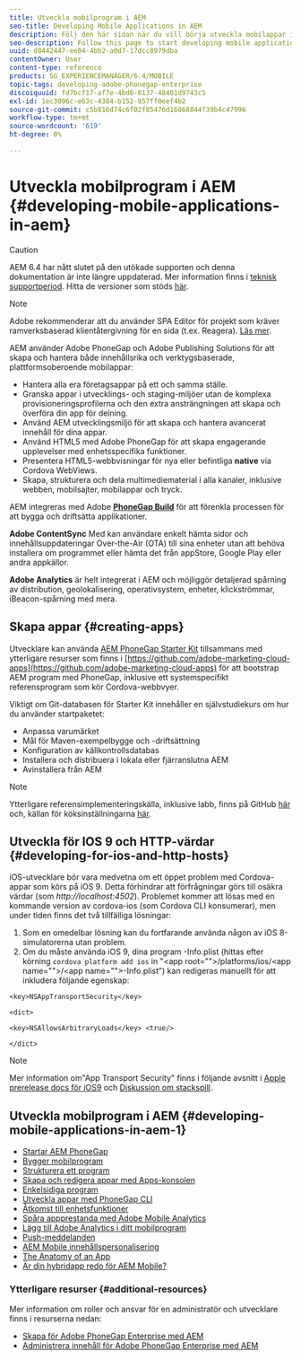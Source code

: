 ```yaml
---
title: Utveckla mobilprogram i AEM
seo-title: Developing Mobile Applications in AEM
description: Följ den här sidan när du vill börja utveckla mobilappar i AEM med Adobe PhoneGap Enterprise.
seo-description: Follow this page to start developing mobile application in AEM using Adobe PhoneGap Enterprise.
uuid: d8442447-ee04-4bb2-a0d7-17dcc8979dba
contentOwner: User
content-type: reference
products: SG_EXPERIENCEMANAGER/6.4/MOBILE
topic-tags: developing-adobe-phonegap-enterprise
discoiquuid: fd7bcf17-af7e-4bd6-8137-48401d9743c5
exl-id: 1ec3096c-e63c-4384-b152-957ff0eef4b2
source-git-commit: c5b816d74c6f02f85476d16868844f39b4c47996
workflow-type: tm+mt
source-wordcount: '619'
ht-degree: 0%

---
```


# Utveckla mobilprogram i AEM {#developing-mobile-applications-in-aem}

>[!CAUTION]
>
>AEM 6.4 har nått slutet på den utökade supporten och denna dokumentation är inte längre uppdaterad. Mer information finns i [teknisk supportperiod](https://helpx.adobe.com/support/programs/eol-matrix.html). Hitta de versioner som stöds [här](https://experienceleague.adobe.com/docs/).

>[!NOTE]
>
>Adobe rekommenderar att du använder SPA Editor för projekt som kräver ramverksbaserad klientåtergivning för en sida (t.ex. Reagera). [Läs mer](/help/sites-developing/spa-overview.md).

AEM använder Adobe PhoneGap och Adobe Publishing Solutions för att skapa och hantera både innehållsrika och verktygsbaserade, plattformsoberoende mobilappar:

* Hantera alla era företagsappar på ett och samma ställe.
* Granska appar i utvecklings- och staging-miljöer utan de komplexa provisioneringsprofilerna och den extra ansträngningen att skapa och överföra din app för delning.
* Använd AEM utvecklingsmiljö för att skapa och hantera avancerat innehåll för dina appar.
* Använd HTML5 med Adobe PhoneGap för att skapa engagerande upplevelser med enhetsspecifika funktioner.
* Presentera HTML5-webbvisningar för nya eller befintliga **native** via Cordova WebViews.
* Skapa, strukturera och dela multimediematerial i alla kanaler, inklusive webben, mobilsajter, mobilappar och tryck.

AEM integreras med Adobe **[PhoneGap Build](https://build.phonegap.com/)** för att förenkla processen för att bygga och driftsätta applikationer.

**Adobe ContentSync** Med kan användare enkelt hämta sidor och innehållsuppdateringar Over-the-Air (OTA) till sina enheter utan att behöva installera om programmet eller hämta det från appStore, Google Play eller andra appkällor.

**Adobe Analytics** är helt integrerat i AEM och möjliggör detaljerad spårning av distribution, geolokalisering, operativsystem, enheter, klickströmmar, iBeacon-spårning med mera.

## Skapa appar {#creating-apps}

Utvecklare kan använda [AEM PhoneGap Starter Kit](https://github.com/Adobe-Marketing-Cloud/aem-phonegap-starter-kit) tillsammans med ytterligare resurser som finns i [https://github.com/adobe-marketing-cloud-apps](https://github.com/adobe-marketing-cloud-apps) för att bootstrap AEM program med PhoneGap, inklusive ett systemspecifikt referensprogram som kör Cordova-webbvyer.

Viktigt om Git-databasen för Starter Kit innehåller en självstudiekurs om hur du använder startpaketet:

* Anpassa varumärket
* Mål för Maven-exempelbygge och -driftsättning
* Konfiguration av källkontrollsdatabas
* Installera och distribuera i lokala eller fjärranslutna AEM
* Avinstallera från AEM

>[!NOTE]
>
>Ytterligare referensimplementeringskälla, inklusive labb, finns på GitHub [här](https://github.com/adobe-marketing-cloud-apps) och, källan för köksinställningarna [här](https://github.com/blefebvre/aem-phonegap-kitchen-sink).

## Utveckla för IOS 9 och HTTP-värdar {#developing-for-ios-and-http-hosts}

iOS-utvecklare bör vara medvetna om ett öppet problem med Cordova-appar som körs på iOS 9. Detta förhindrar att förfrågningar görs till osäkra värdar (som *http://localhost:4502*). Problemet kommer att lösas med en kommande version av cordova-ios (som Cordova CLI konsumerar), men under tiden finns det två tillfälliga lösningar:

1. Som en omedelbar lösning kan du fortfarande använda någon av iOS 8-simulatorerna utan problem.
1. Om du måste använda iOS 9, dina program -Info.plist (hittas efter körning `cordova platform add ios` in &quot;&lt;app root=&quot;&quot;>/platforms/ios/&lt;app name=&quot;&quot;>/&lt;app name=&quot;&quot;>-Info.plist&quot;) kan redigeras manuellt för att inkludera följande egenskap:

```
<key>NSAppTransportSecurity</key>

<dict>

<key>NSAllowsArbitraryLoads</key> <true/>

</dict>
```

>[!NOTE]
>
>Mer information om&quot;App Transport Security&quot; finns i följande avsnitt i [Apple prerelease docs för iOS9](https://developer.apple.com/library/prerelease/ios/releasenotes/General/WhatsNewIniOS/Articles/iOS9.html#//apple_ref/doc/uid/TP40016198-SW14) och [Diskussion om stackspill](https://stackoverflow.com/questions/30751053/ios9-ats-what-about-html5-based-apps/).

## Utveckla mobilprogram i AEM {#developing-mobile-applications-in-aem-1}

* [Startar AEM PhoneGap](/help/mobile/starting-aem-phonegap-app.md)
* [Bygger mobilprogram](/help/mobile/building-app-mobile-phonegap.md)
* [Strukturera ett program](/help/mobile/phonegap-structure-an-app.md)
* [Skapa och redigera appar med Apps-konsolen](/help/mobile/phonegap-apps-console.md)
* [Enkelsidiga program](/help/mobile/phonegap-single-page-applications.md)
* [Utveckla appar med PhoneGap CLI](/help/mobile/phonegap-apps-pg-cli.md)
* [Åtkomst till enhetsfunktioner](/help/mobile/phonegap-access-device-features.md)
* [Spåra appprestanda med Adobe Mobile Analytics](/help/mobile/phonegap-intro-to-app-analytics.md)
* [Lägg till Adobe Analytics i ditt mobilprogram](/help/mobile/phonegap-add-analytics-to-apps.md)
* [Push-meddelanden](/help/mobile/phonegap-push-notifications.md)
* [AEM Mobile innehållspersonalisering](/help/mobile/phonegap-aem-mobile-content-personalization.md)
* [The Anatomy of an App](/help/mobile/phonegap-apps-arch.md)
* [Är din hybridapp redo för AEM Mobile?](/help/mobile/phonegap-adding-content-to-imported-app.md)

### Ytterligare resurser {#additional-resources}

Mer information om roller och ansvar för en administratör och utvecklare finns i resurserna nedan:

* [Skapa för Adobe PhoneGap Enterprise med AEM](/help/mobile/phonegap.md)
* [Administrera innehåll för Adobe PhoneGap Enterprise med AEM](/help/mobile/administer-phonegap.md)

